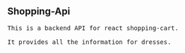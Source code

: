 ## Shopping-Api
<pre>
This is a backend API for react shopping-cart.

It provides all the information for dresses.

</pre>